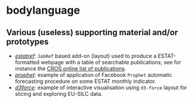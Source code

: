 bodylanguage
============

Various (useless) supporting material and/or prototypes
---

* [_estatref_](estatref): `JabRef` based add-on (layout) used to produce a ESTAT-formatted webpage with a table of searchable publications; see for instance the [CROS online list of publications](https://ec.europa.eu/eurostat/cros/content/publications-received_en).
* [_prophet_](prophet): example of application of Facebook `Prophet` automatic forecasting procedure on some ESTAT monthly indicator.
* [_d3force_](d3force): example of interactive visualisation using `d3-force` layout for slicing and exploring EU-SILC data.
